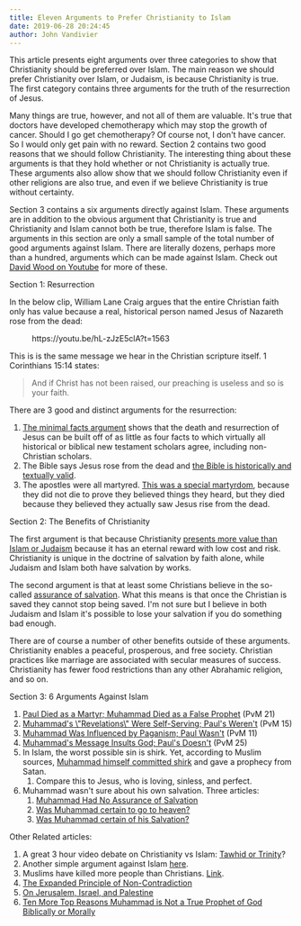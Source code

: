 ```yaml
---
title: Eleven Arguments to Prefer Christianity to Islam
date: 2019-06-28 20:24:45
author: John Vandivier
---
```




<!-- wp:paragraph -->
<p>This article presents eight arguments over three categories to show that Christianity should be preferred over Islam. The main reason we should prefer Christianity over Islam, or Judaism, is because Christianity is true. The first category contains three arguments for the truth of the resurrection of Jesus.</p>
<!-- /wp:paragraph -->

<!-- wp:paragraph -->
<p>Many things are true, however, and not all of them are valuable. It's true that doctors have developed chemotherapy which may stop the growth of cancer. Should I go get chemotherapy? Of course not, I don't have cancer. So I would only get pain with no reward. Section 2 contains two good reasons that we should follow Christianity. The interesting thing about these arguments is that they hold whether or not Christianity is actually true. These arguments also allow show that we should follow Christianity even if other religions are also true, and even if we believe Christianity is true without certainty.</p>
<!-- /wp:paragraph -->

<!-- wp:paragraph -->
<p>Section 3 contains a six arguments directly against Islam. These arguments are in addition to the obvious argument that Christianity is true and Christianity and Islam cannot both be true, therefore Islam is false. The arguments in this section are only a small sample of the total number of good arguments against Islam. There are literally dozens, perhaps more than a hundred, arguments which can be made against Islam. Check out<a href=\"https://www.youtube.com/channel/UCy5H0uunC2qMk0iOF4SHKUw\"> David Wood on Youtube</a> for more of these.</p>
<!-- /wp:paragraph -->

<!-- wp:paragraph -->
<p>Section 1: Resurrection</p>
<!-- /wp:paragraph -->

<!-- wp:paragraph -->
<p>In the below clip, William Lane Craig argues that the entire Christian faith only has value because a real, historical person named Jesus of Nazareth rose from the dead:</p>
<!-- /wp:paragraph -->

<!-- wp:core-embed/youtube {\"url\":\"https://youtu.be/hL-zJzE5clA?t=1563\",\"type\":\"video\",\"providerNameSlug\":\"youtube\",\"className\":\"wp-embed-aspect-16-9 wp-has-aspect-ratio\"} -->
<figure class=\"wp-block-embed-youtube wp-block-embed is-type-video is-provider-youtube wp-embed-aspect-16-9 wp-has-aspect-ratio\"><div class=\"wp-block-embed__wrapper\">
https://youtu.be/hL-zJzE5clA?t=1563
</div></figure>
<!-- /wp:core-embed/youtube -->

<!-- wp:paragraph -->
<p>This is is the same message we hear in the Christian scripture itself. 1 Corinthians 15:14 states:</p>
<!-- /wp:paragraph -->

<!-- wp:quote -->
<blockquote class=\"wp-block-quote\"><p>And if Christ has not been raised, our preaching is useless and so is your faith. </p></blockquote>
<!-- /wp:quote -->

<!-- wp:paragraph -->
<p>There are 3 good and distinct arguments for the resurrection:</p>
<!-- /wp:paragraph -->

<!-- wp:list {\"ordered\":true} -->
<ol><li><a href=\"https://crossexamined.org/the-minimal-facts-of-the-resurrection/\">The minimal facts argument</a> shows that the death and resurrection of Jesus can be built off of as little as four facts to which virtually all historical or biblical new testament scholars agree, including non-Christian scholars.</li><li>The Bible says Jesus rose from the dead and <a href=\"http://www.afterecon.com/religion/#bible-is-valid\">the Bible is historically and textually valid</a>.</li><li>The apostles were all martyred. <a href=\"https://www.youtube.com/watch?v=RlLYUfC-LJQ\">This was a special martyrdom</a>, because they did not die to prove they believed things they heard, but they died because they believed they actually saw Jesus rise from the dead.</li></ol>
<!-- /wp:list -->

<!-- wp:paragraph -->
<p>Section 2: The Benefits of Christianity</p>
<!-- /wp:paragraph -->

<!-- wp:paragraph -->
<p>The first argument is that because Christianity <a href=\"http://www.afterecon.com/philosophy-religion-and-apologetics/odd-argument-belief-god-vandivierian-wager/\">presents more value than Islam or Judaism</a> because it has an eternal reward with low cost and risk. Christianity is unique in the doctrine of salvation by faith alone, while Judaism and Islam both have salvation by works.</p>
<!-- /wp:paragraph -->

<!-- wp:paragraph -->
<p>The second argument is that at least some Christians believe in the so-called <a href=\"https://www.allaboutgod.com/assurance-of-salvation.htm\">assurance of salvation</a>. What this means is that once the Christian is saved they cannot stop being saved. I'm not sure but I believe in both Judaism and Islam it's possible to lose your salvation if you do something bad enough.</p>
<!-- /wp:paragraph -->

<!-- wp:paragraph -->
<p>There are of course a number of other benefits outside of these arguments. Christianity enables a peaceful, prosperous, and free society. Christian practices like marriage are associated with secular measures of success. Christianity has fewer food restrictions than any other Abrahamic religion, and so on.</p>
<!-- /wp:paragraph -->

<!-- wp:paragraph -->
<p>Section 3: 6 Arguments Against Islam</p>
<!-- /wp:paragraph -->

<!-- wp:list {\"ordered\":true} -->
<ol><li><a href=\"https://www.youtube.com/watch?v=Sj4puTvJ9Xs&amp;feature=share\">Paul Died as a Martyr; Muhammad Died as a False Prophet</a> (PvM 21)</li><li><a href=\"https://www.youtube.com/watch?v=GphLp9vm26s\">Muhammad's \"Revelations\" Were Self-Serving; Paul's Weren't</a> (PvM 15)</li><li><a href=\"https://www.youtube.com/watch?v=tQtqqZfedzk\">Muhammad Was Influenced by Paganism; Paul Wasn't</a> (PvM 11)</li><li><a href=\"https://www.youtube.com/watch?v=iqo6iAy2-ic\">Muhammad's Message Insults God; Paul's Doesn't</a> (PvM 25)</li><li>In Islam, the worst possible sin is shirk. Yet, according to Muslim sources, <a href=\"https://www.youtube.com/watch?v=ijuMRAsanNk\">Muhammad himself committed shirk</a> and gave a prophecy from Satan.<ol><li>Compare this to Jesus, who is loving, sinless, and perfect.</li></ol></li><li>Muhammad wasn't sure about his own salvation. Three articles:<ol><li><a href=\"http://www.answeringmuslims.com/2014/03/muhammad-had-no-assurance-of-salvation.html\">Muhammad Had No Assurance of Salvation</a></li><li><a href=\"http://www.jesus-islam.org/questions/muhammad-etait-il-certain-daller-au-paradis/\">Was Muhammad certain to go to heaven?</a></li><li><a href=\"https://www.answering-islam.org/authors/shamoun/muhammad_salvation.html\">Was Muhammad certain of his Salvation?</a></li></ol></li></ol>
<!-- /wp:list -->

<!-- wp:paragraph -->
<p>Other Related articles:</p>
<!-- /wp:paragraph -->

<!-- wp:list {\"ordered\":true} -->
<ol><li>A great 3 hour video debate on Christianity vs Islam: <a href=\"http://www.afterecon.com/philosophy-religion-and-apologetics/tawhid-or-trinity/\">Tawhid or Trinity</a>?</li><li>Another simple argument against Islam <a href=\"http://www.afterecon.com/philosophy-religion-and-apologetics/pro-strict-interpretation-contra-islam/\">here</a>.</li><li>Muslims have killed more people than Christians. <a href=\"http://www.afterecon.com/philosophy-religion-and-apologetics/deaths-by-worldview/\">Link</a>.</li><li><a href=\"http://www.afterecon.com/philosophy-religion-and-apologetics/6-logical-insights/\">The Expanded Principle of Non-Contradiction</a></li><li><a href=\"http://www.afterecon.com/politics-and-government/jerusalem-israel-palestine/\">On Jerusalem, Israel, and Palestine</a></li><li><a href=\"https://www.youtube.com/watch?v=AfzQ3oVvdXc\">Ten More Top Reasons Muhammad is Not a True Prophet of God Biblically or Morally</a></li></ol>
<!-- /wp:list -->